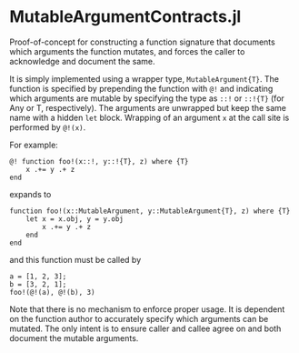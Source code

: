 # MutableArgumentContracts.jl

Proof-of-concept for constructing a function signature that documents which arguments the function mutates, and forces the caller to acknowledge and document the same.

It is simply implemented using a wrapper type, `MutableArgument{T}`. The function is specified by prepending the function with `@!` and indicating which arguments are mutable by specifying the type as `::!` or `::!{T}` (for Any or T, respectively). The arguments are unwrapped but keep the same name with a hidden `let` block. Wrapping of an argument `x` at the call site is performed by `@!(x)`.

For example:

```
@! function foo!(x::!, y::!{T}, z) where {T}
    x .+= y .+ z
end
```

expands to

```
function foo!(x::MutableArgument, y::MutableArgument{T}, z) where {T}
    let x = x.obj, y = y.obj
        x .+= y .+ z
    end
end
```

and this function must be called by

```
a = [1, 2, 3];
b = [3, 2, 1];
foo!(@!(a), @!(b), 3)
```

Note that there is no mechanism to enforce proper usage. It is dependent on the function author to accurately specify which arguments can be mutated. The only intent is to ensure caller and callee
agree on and both document the mutable arguments.
